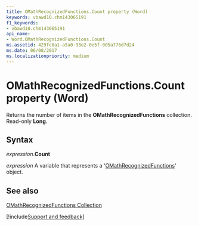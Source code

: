 ```yaml
---
title: OMathRecognizedFunctions.Count property (Word)
keywords: vbawd10.chm143065191
f1_keywords:
- vbawd10.chm143065191
api_name:
- Word.OMathRecognizedFunctions.Count
ms.assetid: 429fc0a1-a5a0-93e2-0e5f-005a776d7d24
ms.date: 06/08/2017
ms.localizationpriority: medium
---
```



# OMathRecognizedFunctions.Count property (Word)

Returns the number of items in the **OMathRecognizedFunctions** collection. Read-only **Long**.


## Syntax

_expression_.**Count**

_expression_ A variable that represents a '[OMathRecognizedFunctions](Word.OMathRecognizedFunctions.md)' object.


## See also


[OMathRecognizedFunctions Collection](Word.OMathRecognizedFunctions.md)

[!include[Support and feedback](~/includes/feedback-boilerplate.md)]